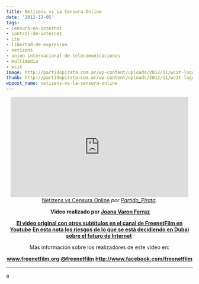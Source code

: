 ```yaml
---
title: Netizens vs La Censura Online
date: '2012-12-05'
tags:
- censura-en-internet
- control-de-internet
- itu
- libertad-de-expresion
- netizens
- union-internacional-de-telecomunicaciones
- multimedia
- wcit
image: http://partidopirata.com.ar/wp-content/uploads/2012/11/wcit-logo-web.png
thumb: http://partidopirata.com.ar/wp-content/uploads/2012/11/wcit-logo-web-150x150.png
wppost_name: netizens-vs-la-censura-online
---
```


<center><iframe src="http://www.dailymotion.com/embed/video/xvn7p1" frameborder="0" width="480" height="270"></iframe>
<a href="http://www.dailymotion.com/video/xvn7p1_netizens-vs-censura-online_news" target="_blank">Netizens vs Censura Online</a> <em>por <a href="http://www.dailymotion.com/Partido_Pirata" target="_blank">Partido_Pirata</a></em>.</center>
<p style="text-align: center;"> <strong>Video realizado por <a href="http://www.freenetfilm.org/" target="_blank">Joana Varon Ferraz </a></strong></p>
<p style="text-align: center;"><strong><a href="https://www.youtube.com/watch?v=TMi8NjSjYUg" target="_blank">El video original con otros subtítulos en el canal de FreenetFilm en Youtube</a></strong>
<strong><a href="http://www.infotechnology.com/internet/Los-riesgos-de-controlar-Internet-20121205-0002.html" target="_blank">En esta nota los riesgos de lo que se está decidiendo en Dubai sobre el futuro de Internet</a> </strong></p>
<p style="text-align: center;">Más información sobre los realizadores de este video en:</p>
<p style="text-align: center;"><strong><a href="http://www.freenetfilm.org/" target="_blank">www.freenetfilm.org</a></strong>
<strong> <a href="https://twitter.com/freenetfilm" target="_blank">@freenetfilm</a></strong>
<strong> <a href="https://www.facebook.com/FreenetFilm" target="_blank">http://www.facebook.com/freenetfilm</a></strong></p>


<hr />

a
